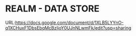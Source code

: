 # REALM - DATA STORE

URL:https://docs.google.com/document/d/1XLB5LYYnO-q1XCHuxF1DbsEbqMcBzljoY0UJnNLwmFk/edit?usp=sharing

